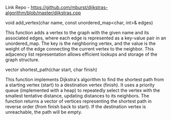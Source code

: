 Link Repo - https://github.com/mburst/dijkstras-algorithm/blob/master/dijkstras.cpp

void add_vertex(char name, const unordered_map<char, int>& edges)

This function adds a vertex to the graph with the given name and its associated edges, where each edge is represented as a key-value pair in an unordered_map. The key is the neighboring vertex, and the value is the weight of the edge connecting the current vertex to the neighbor. This adjacency list representation allows efficient lookups and storage of the graph structure.

vector shortest_path(char start, char finish)

This function implements Dijkstra's algorithm to find the shortest path from a starting vertex (start) to a destination vertex (finish). It uses a priority queue (implemented with a heap) to repeatedly select the vertex with the smallest tentative distance, updating distances to its neighbors. The function returns a vector of vertices representing the shortest path in reverse order (from finish back to start). If the destination vertex is unreachable, the path will be empty.